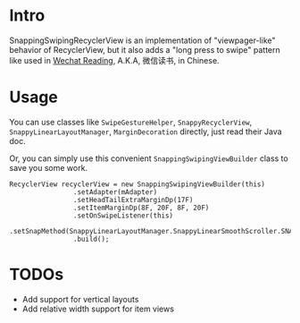 Intro
=====
SnappingSwipingRecyclerView is an implementation of "viewpager-like" behavior of RecyclerView, 
but it also adds a "long press to swipe" pattern like used in [Wechat Reading](https://play.google.com/store/apps/details?id=com.tencent.weread), 
A.K.A, 微信读书, in Chinese.
 
 
Usage
=====

You can use classes like `SwipeGestureHelper`, `SnappyRecyclerView`, `SnappyLinearLayoutManager`, `MarginDecoration` directly, just read their Java doc.
 
Or, you can simply use this convenient `SnappingSwipingViewBuilder` class to save you some work.

    RecyclerView recyclerView = new SnappingSwipingViewBuilder(this)
                    .setAdapter(mAdapter)
                    .setHeadTailExtraMarginDp(17F)
                    .setItemMarginDp(8F, 20F, 8F, 20F)
                    .setOnSwipeListener(this)
                    .setSnapMethod(SnappyLinearLayoutManager.SnappyLinearSmoothScroller.SNAP_CENTER)
                    .build();

TODOs
=====

- Add support for vertical layouts
- Add relative width support for item views
